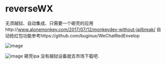 # reverseWX
无须越狱、自动集成、只需要一个砸壳的应用http://www.alonemonkey.com/2017/07/12/monkeydev-without-jailbreak/
自动抢红包功能参考https://github.com/buginux/WeChatRedEnvelop

![image](https://github.com/sunzhe/reverseWX/raw/master/screenshots/1.jpg)

![image](https://github.com/sunzhe/reverseWX/raw/master/screenshots/2.jpg)
砸壳ipa 没有越狱设备就去市场下载吧.
